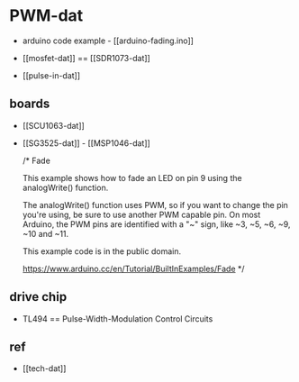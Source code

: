 # PWM-dat

- arduino code example  - [[arduino-fading.ino]]

- [[mosfet-dat]] == [[SDR1073-dat]]

- [[pulse-in-dat]]


## boards 

- [[SCU1063-dat]]

- [[SG3525-dat]] - [[MSP1046-dat]]


    /*
    Fade

    This example shows how to fade an LED on pin 9 using the analogWrite()
    function.

    The analogWrite() function uses PWM, so if you want to change the pin you're
    using, be sure to use another PWM capable pin. On most Arduino, the PWM pins
    are identified with a "~" sign, like ~3, ~5, ~6, ~9, ~10 and ~11.

    This example code is in the public domain.

    https://www.arduino.cc/en/Tutorial/BuiltInExamples/Fade
    */



## drive chip 

- TL494 == Pulse-Width-Modulation Control Circuits





## ref 

- [[tech-dat]]